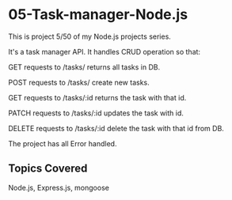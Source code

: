 # 05-Task-manager-Node.js

This is project 5/50 of my Node.js projects series. 

It's a task manager API. It handles CRUD operation so that:

GET requests to /tasks/ returns all tasks in DB. 

POST requests to /tasks/ create new tasks. 

GET requests to /tasks/:id returns the task with that id. 

PATCH requests to /tasks/:id updates the task with id. 

DELETE requests to /tasks/:id delete the task with that id from DB. 

The project has all Error handled.

## Topics Covered
Node.js, Express.js, mongoose
